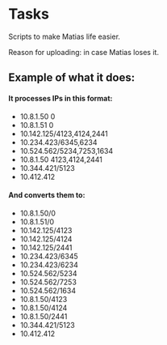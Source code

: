 # Tasks
Scripts to make Matias life easier.

Reason for uploading: in case Matias loses it.

## Example of what it does:

#### It processes IPs in this format:
- 10.8.1.50	0
- 10.8.1.51	0
- 10.142.125/4123,4124,2441
- 10.234.423/6345,6234
- 10.524.562/5234,7253,1634
- 10.8.1.50	4123,4124,2441
- 10.344.421/5123
- 10.412.412

#### And converts them to:
- 10.8.1.50/0
- 10.8.1.51/0
- 10.142.125/4123
- 10.142.125/4124
- 10.142.125/2441
- 10.234.423/6345
- 10.234.423/6234
- 10.524.562/5234
- 10.524.562/7253
- 10.524.562/1634
- 10.8.1.50/4123
- 10.8.1.50/4124
- 10.8.1.50/2441
- 10.344.421/5123
- 10.412.412
